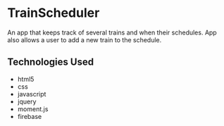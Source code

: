 # TrainScheduler

An app that keeps track of several trains and when their schedules. App also allows a user to add a new train to the schedule.

## Technologies Used

* html5
* css
* javascript
* jquery
* moment.js
* firebase
